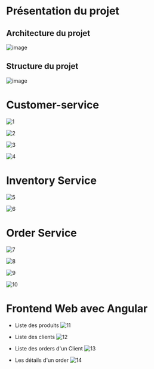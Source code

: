 # Présentation du projet
## Architecture du projet

![image](https://user-images.githubusercontent.com/52087288/206290248-2d84f98e-afc5-442b-9aa2-fc4172e63682.png)

## Structure du projet

![image](https://user-images.githubusercontent.com/52087288/206290613-eadf0c95-149d-40fa-a13d-fffa759af718.png)


# Customer-service

![1](https://user-images.githubusercontent.com/52087288/206036728-8ec0468a-be5c-42b5-9605-eb000071a044.PNG)

![2](https://user-images.githubusercontent.com/52087288/206036849-808cc11e-3e58-4690-9a28-b8879c9e5fd7.PNG)

![3](https://user-images.githubusercontent.com/52087288/206036874-1c4e5de2-3a47-493c-9357-49d1e83701c0.PNG)

![4](https://user-images.githubusercontent.com/52087288/206036919-9013adf4-9a0c-49ea-9435-d74873f8a149.PNG)

# Inventory Service

![5](https://user-images.githubusercontent.com/52087288/206036923-69153595-f310-4bdf-a67c-6640e4dfeedb.PNG)

![6](https://user-images.githubusercontent.com/52087288/206036927-1e2bd72e-3b05-4dcd-9f65-9212f9f7a75a.PNG)

# Order Service

![7](https://user-images.githubusercontent.com/52087288/206036931-a5c12add-f47a-494e-9387-dd188fa37e3b.PNG)

![8](https://user-images.githubusercontent.com/52087288/206036934-c5b37c29-acc0-41f0-86b5-441ad3eb9037.PNG)

![9](https://user-images.githubusercontent.com/52087288/206036937-80020d52-7021-48a9-940c-0691fe66ea28.PNG)

![10](https://user-images.githubusercontent.com/52087288/206036906-ed47cfc0-b0dc-4d35-adce-24b3bcf4429a.PNG)

# Frontend Web avec Angular

+ Liste des produits 
![11](https://user-images.githubusercontent.com/52087288/206036909-eb9ab57d-b7e2-436a-bc24-9701b7182471.PNG)

+ Liste des clients
![12](https://user-images.githubusercontent.com/52087288/206036912-4e2af05f-d4ab-4fb6-8a9a-81d65d76bb36.PNG)

+ Liste des orders d'un Client
![13](https://user-images.githubusercontent.com/52087288/206036914-04c3d027-8798-4332-b260-ff1862e62d94.PNG)

+ Les détails d'un order
![14](https://user-images.githubusercontent.com/52087288/206036917-28ecc53f-b7e3-4011-a146-e24129bde5f9.PNG)
